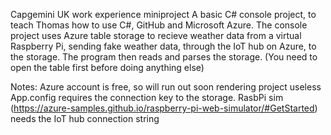 Capgemini UK work experience miniproject
A basic C# console project, to teach Thomas how to use C#, GitHub and Microsoft Azure.
The console project uses Azure table storage to recieve weather data from a virtual Raspberry Pi, sending fake weather data, through the 
IoT hub on Azure, to the storage. The program then reads and parses the storage. (You need to open the table first before doing anything 
else)

Notes:
Azure account is free, so will run out soon rendering project useless
App.config requires the connection key to the storage.
RasbPi sim (https://azure-samples.github.io/raspberry-pi-web-simulator/#GetStarted) needs the IoT hub connection string

